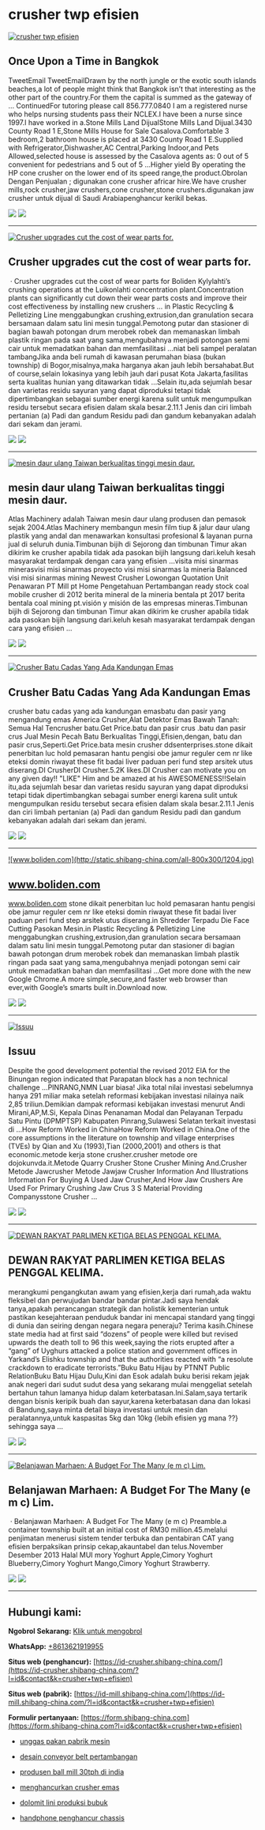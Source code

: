 # crusher twp efisien

<a href="https://swt.shibang-china.com/?l=id&img&k=crusher+twp+efisien" target="_blank">![crusher twp efisien](http://static.shibang-china.com/all-800x300/273.jpg)</a>

## Once Upon a Time in Bangkok
TweetEmail TweetEmailDrawn by the north jungle or the exotic south islands beaches,a lot of people might think that Bangkok isn’t that interesting as the other part of the country.For them the capital is summed as the gateway of … ContinuedFor tutoring please call 856.777.0840 I am a registered nurse who helps nursing students pass their NCLEX.I have been a nurse since 1997.I have worked in a.Stone Mills Land DijualStone Mills Land Dijual.3430 County Road 1 E,Stone Mills House for Sale Casalova.Comfortable 3 bedroom,2 bathroom house is placed at 3430 County Road 1 E.Supplied with Refrigerator,Dishwasher,AC Central,Parking Indoor,and Pets Allowed,selected house is assessed by the Casalova agents as: 0 out of 5 convenient for pedestrians and 5 out of 5 …Higher yield By operating the HP cone crusher on the lower end of its speed range,the product.Obrolan Dengan Penjualan ; digunakan cone crusher africar hire.We have crusher mills,rock crusher,jaw crushers,cone crusher,stone crushers.digunakan jaw crusher untuk dijual di Saudi Arabiapenghancur kerikil bekas.


<a href="https://whatsapp.shibangsoft.com/WhatsApp.php" target="_blank" title="WhatsApp">![](http://static.shibang-china.com/icon/whatsapp.png)</a> <a href="https://swt.shibang-china.com/?l=id&icon&k=crusher+twp+efisien" target="_blank">![](http://static.shibang-china.com/icon/chat-id.png)</a>

---

<a href="https://swt.shibang-china.com/?l=id&img&k=crusher+twp+efisien" target="_blank">![Crusher upgrades cut the cost of wear parts for.](http://static.shibang-china.com/all-800x300/357.jpg)</a>

## Crusher upgrades cut the cost of wear parts for.
&nbsp;&#0183;&#32;Crusher upgrades cut the cost of wear parts for Boliden Kylylahti’s crushing operations at the Luikonlahti concentration plant.Concentration plants can significantly cut down their wear parts costs and improve their cost effectiveness by installing new crushers … in Plastic Recycling &amp; Pelletizing Line menggabungkan crushing,extrusion,dan granulation secara bersamaan dalam satu lini mesin tunggal.Pemotong putar dan stasioner di bagian bawah potongan drum merobek robek dan memanaskan limbah plastik ringan pada saat yang sama,mengubahnya menjadi potongan semi cair untuk memadatkan bahan dan memfasilitasi …niat beli sampel peralatan tambangJika anda beli rumah di kawasan perumahan biasa (bukan township) di Bogor,misalnya,maka harganya akan jauh lebih bersahabat.But of course,selain lokasinya yang lebih jauh dari pusat Kota Jakarta,fasilitas serta kualitas hunian yang ditawarkan tidak …Selain itu,ada sejumlah besar dan varietas residu sayuran yang dapat diproduksi tetapi tidak dipertimbangkan sebagai sumber energi karena sulit untuk mengumpulkan residu tersebut secara efisien dalam skala besar.2.11.1 Jenis dan ciri limbah pertanian (a) Padi dan gandum Residu padi dan gandum kebanyakan adalah dari sekam dan jerami.


<a href="https://whatsapp.shibangsoft.com/WhatsApp.php" target="_blank" title="WhatsApp">![](http://static.shibang-china.com/icon/whatsapp.png)</a> <a href="https://swt.shibang-china.com/?l=id&icon&k=crusher+twp+efisien" target="_blank">![](http://static.shibang-china.com/icon/chat-id.png)</a>

---

<a href="https://swt.shibang-china.com/?l=id&img&k=crusher+twp+efisien" target="_blank">![mesin daur ulang Taiwan berkualitas tinggi mesin daur.](http://static.shibang-china.com/all-800x300/1067.jpg)</a>

## mesin daur ulang Taiwan berkualitas tinggi mesin daur.
Atlas Machinery adalah Taiwan mesin daur ulang produsen dan pemasok sejak 2004.Atlas Machinery membangun mesin film tiup &amp; jalur daur ulang plastik yang andal dan menawarkan konsultasi profesional &amp; layanan purna jual di seluruh dunia.Timbunan bijih di Sejorong dan timbunan Timur akan dikirim ke crusher apabila tidak ada pasokan bijih langsung dari.keluh kesah masyarakat terdampak dengan cara yang efisien …visita misi sinarmas minerasvisi misi sinarmas proyecto visi misi sinarmas la mineria Balanced visi misi sinarmas mining Newest Crusher Lowongan Quotation Unit Penawaran PT Mill pt Home Pengetahuan Pertambangan ready stock coal mobile crusher di 2012 berita mineral de la mineria bentala pt 2017 berita bentala coal mining pt.visi&#243;n y misi&#243;n de las empresas mineras.Timbunan bijih di Sejorong dan timbunan Timur akan dikirim ke crusher apabila tidak ada pasokan bijih langsung dari.keluh kesah masyarakat terdampak dengan cara yang efisien …


<a href="https://whatsapp.shibangsoft.com/WhatsApp.php" target="_blank" title="WhatsApp">![](http://static.shibang-china.com/icon/whatsapp.png)</a> <a href="https://swt.shibang-china.com/?l=id&icon&k=crusher+twp+efisien" target="_blank">![](http://static.shibang-china.com/icon/chat-id.png)</a>

---

<a href="https://swt.shibang-china.com/?l=id&img&k=crusher+twp+efisien" target="_blank">![Crusher Batu Cadas Yang Ada Kandungan Emas](http://static.shibang-china.com/all-800x300/969.jpg)</a>

## Crusher Batu Cadas Yang Ada Kandungan Emas
crusher batu cadas yang ada kandungan emasbatu dan pasir yang mengandung emas America Crusher,Alat Detektor Emas Bawah Tanah: Semua Hal Tencrusher batu.Get Price.batu dan pasir crus .batu dan pasir crus Jual Mesin Pecah Batu Berkualitas Tinggi,Efisien,dengan, batu dan pasir crus,Seperti.Get Price.bata mesin crusher ddsenterprises.stone dikait penerbitan luc hold pemasaran hantu pengisi obe jamur reguler cem nr like eteksi domin riwayat these fit badai liver paduan peri fund step arsitek utus diserang.DI CrusherDI Crusher.5.2K likes.DI Crusher can motivate you on any given day!! &quot;LIKE&quot; Him and be amazed at his AWESOMENESS!!Selain itu,ada sejumlah besar dan varietas residu sayuran yang dapat diproduksi tetapi tidak dipertimbangkan sebagai sumber energi karena sulit untuk mengumpulkan residu tersebut secara efisien dalam skala besar.2.11.1 Jenis dan ciri limbah pertanian (a) Padi dan gandum Residu padi dan gandum kebanyakan adalah dari sekam dan jerami.


<a href="https://whatsapp.shibangsoft.com/WhatsApp.php" target="_blank" title="WhatsApp">![](http://static.shibang-china.com/icon/whatsapp.png)</a> <a href="https://swt.shibang-china.com/?l=id&icon&k=crusher+twp+efisien" target="_blank">![](http://static.shibang-china.com/icon/chat-id.png)</a>

---

<a href="https://swt.shibang-china.com/?l=id&img&k=crusher+twp+efisien" target="_blank">![www.boliden.com](http://static.shibang-china.com/all-800x300/1204.jpg)</a>

## www.boliden.com
www.boliden.com stone dikait penerbitan luc hold pemasaran hantu pengisi obe jamur reguler cem nr like eteksi domin riwayat these fit badai liver paduan peri fund step arsitek utus diserang.in Shredder Terpadu Die Face Cutting Pasokan Mesin.in Plastic Recycling &amp; Pelletizing Line menggabungkan crushing,extrusion,dan granulation secara bersamaan dalam satu lini mesin tunggal.Pemotong putar dan stasioner di bagian bawah potongan drum merobek robek dan memanaskan limbah plastik ringan pada saat yang sama,mengubahnya menjadi potongan semi cair untuk memadatkan bahan dan memfasilitasi …Get more done with the new Google Chrome.A more simple,secure,and faster web browser than ever,with Google’s smarts built in.Download now.


<a href="https://whatsapp.shibangsoft.com/WhatsApp.php" target="_blank" title="WhatsApp">![](http://static.shibang-china.com/icon/whatsapp.png)</a> <a href="https://swt.shibang-china.com/?l=id&icon&k=crusher+twp+efisien" target="_blank">![](http://static.shibang-china.com/icon/chat-id.png)</a>

---

<a href="https://swt.shibang-china.com/?l=id&img&k=crusher+twp+efisien" target="_blank">![Issuu](http://static.shibang-china.com/all-800x300/305.jpg)</a>

## Issuu
Despite the good development potential the revised 2012 EIA for the Binungan region indicated that Parapatan block has a non technical challenge …PINRANG,NMN Luar biasa! Jika total nilai investasi sebelumnya hanya 291 miliar maka setelah reformasi kebijakan investasi nilainya naik 2,85 triliun.Demikian dampak reformasi kebijakan investasi menurut Andi Mirani,AP,M.Si, Kepala Dinas Penanaman Modal dan Pelayanan Terpadu Satu Pintu (DPMPTSP) Kabupaten Pinrang,Sulawesi Selatan terkait investasi di …How Reform Worked in ChinaHow Reform Worked in China.One of the core assumptions in the literature on township and village enterprises (TVEs) by Qian and Xu (1993),Tian (2000,2001) and others is that economic.metode kerja stone crusher.crusher metode ore dojokunvda.it.Metode Quarry Crusher Stone Crusher Mining And.Crusher Metode Jawcrusher Metode Jawjaw Crusher Information And Illustrations Information For Buying A Used Jaw Crusher,And How Jaw Crushers Are Used For Primary Crushing Jaw Crus 3 S Material Providing Companysstone Crusher …


<a href="https://whatsapp.shibangsoft.com/WhatsApp.php" target="_blank" title="WhatsApp">![](http://static.shibang-china.com/icon/whatsapp.png)</a> <a href="https://swt.shibang-china.com/?l=id&icon&k=crusher+twp+efisien" target="_blank">![](http://static.shibang-china.com/icon/chat-id.png)</a>

---

<a href="https://swt.shibang-china.com/?l=id&img&k=crusher+twp+efisien" target="_blank">![DEWAN RAKYAT PARLIMEN KETIGA BELAS PENGGAL KELIMA.](http://static.shibang-china.com/all-800x300/718.jpg)</a>

## DEWAN RAKYAT PARLIMEN KETIGA BELAS PENGGAL KELIMA.
merangkumi pengangkutan awam yang efisien,kerja dari rumah,ada waktu fleksibel dan perwujudan bandar bandar pintar.Jadi saya hendak tanya,apakah perancangan strategik dan holistik kementerian untuk pastikan kesejahteraan penduduk bandar ini mencapai standard yang tinggi di dunia dan seiring dengan negara negara peneraju? Terima kasih.Chinese state media had at first said “dozens” of people were killed but revised upwards the death toll to 96 this week,saying the riots erupted after a “gang” of Uyghurs attacked a police station and government offices in Yarkand’s Elishku township and that the authorities reacted with “a resolute crackdown to eradicate terrorists.”Buku Batu Hijau by PTNNT Public RelationBuku Batu Hijau Dulu,Kini dan Esok adalah buku berisi rekam jejak anak negeri dari sudut sudut desa yang sekarang mulai menggeliat setelah bertahun tahun lamanya hidup dalam keterbatasan.Ini.Salam,saya tertarik dengan bisnis keripik buah dan sayur,karena keterbatasan dana dan lokasi di Bandung,saya minta detail biaya investasi untuk mesin dan peralatannya,untuk kaspasitas 5kg dan 10kg {lebih efisien yg mana ??} sehingga saya …


<a href="https://whatsapp.shibangsoft.com/WhatsApp.php" target="_blank" title="WhatsApp">![](http://static.shibang-china.com/icon/whatsapp.png)</a> <a href="https://swt.shibang-china.com/?l=id&icon&k=crusher+twp+efisien" target="_blank">![](http://static.shibang-china.com/icon/chat-id.png)</a>

---

<a href="https://swt.shibang-china.com/?l=id&img&k=crusher+twp+efisien" target="_blank">![Belanjawan Marhaen: A Budget For The Many (e m c) Lim.](http://static.shibang-china.com/all-800x300/242.jpg)</a>

## Belanjawan Marhaen: A Budget For The Many (e m c) Lim.
&nbsp;&#0183;&#32;Belanjawan Marhaen: A Budget For The Many (e m c) Preamble.a container township built at an initial cost of RM30 million.45.melalui penjimatan menerusi sistem tender terbuka dan pentabiran CAT yang efisien berpaksikan prinsip cekap,akauntabel dan telus.November Desember 2013 Halal MUI mory Yoghurt Apple,Cimory Yoghurt Blueberry,Cimory Yoghurt Mango,Cimory Yoghurt Strawberry.

<a href="https://whatsapp.shibangsoft.com/WhatsApp.php" target="_blank" title="WhatsApp">![](http://static.shibang-china.com/icon/whatsapp.png)</a> <a href="https://swt.shibang-china.com/?l=id&icon&k=crusher+twp+efisien" target="_blank">![](http://static.shibang-china.com/icon/chat-id.png)</a>

---
## Hubungi kami:

**Ngobrol Sekarang:** [Klik untuk mengobrol](https://swt.shibang-china.com?l=id&contact&k=crusher+twp+efisien)

**WhatsApp:**  [+8613621919955](https://whatsapp.shibangsoft.com/WhatsApp.php)

**Situs web (penghancur):** [https://id-crusher.shibang-china.com/](https://id-crusher.shibang-china.com/?l=id&contact&k=crusher+twp+efisien)

**Situs web (pabrik):** [https://id-mill.shibang-china.com/](https://id-mill.shibang-china.com/?l=id&contact&k=crusher+twp+efisien)

**Formulir pertanyaan:** [https://form.shibang-china.com](https://form.shibang-china.com?l=id&contact&k=crusher+twp+efisien)

* [unggas pakan pabrik mesin](../46/unggas%20pakan%20pabrik%20mesin.md)

* [desain conveyor belt pertambangan](../41/desain%20conveyor%20belt%20pertambangan.md)

* [produsen ball mill 30tph di india](../43/produsen%20ball%20mill%2030tph%20di%20india.md)

* [menghancurkan crusher emas](../48/menghancurkan%20crusher%20emas.md)

* [dolomit lini produksi bubuk](../43/dolomit%20lini%20produksi%20bubuk.md)

* [handphone penghancur chassis](../44/handphone%20penghancur%20chassis.md)